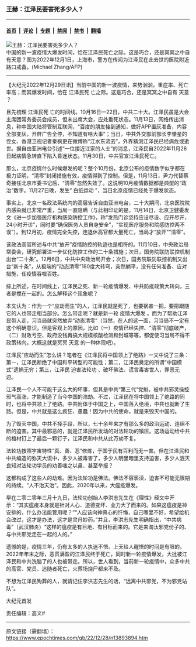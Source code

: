 ### 王赫：江泽民要害死多少人？

---

#### [首页](../../../..?n13893894) &nbsp;|&nbsp; [评论](../../../../../epoch-comment?n13893894) &nbsp;|&nbsp; [专题](../../../../../epoch-special?n13893894) &nbsp;|&nbsp; [禁闻](../../../../../epoch-news?n13893894) &nbsp;|&nbsp; [禁书](../../../../../books?n13893894) &nbsp;|&nbsp; [翻墙](https://github.com/gfw-breaker/nogfw/blob/master/README.md?n13893894)


<div><img alt="王赫：江泽民要害死多少人？" class="attachment-djy_600_400 size-djy_600_400 wp-post-image" src="https://i.epochtimes.com/assets/uploads/2022/12/id13882791-000_32WY9RT-1-600x400.jpg"/>
<div class="caption">
 中国的新一波疫情大爆发时间，恰在江泽民死亡之际。这是巧合，还是冥冥之中自有天意？图为2022年12月1日，上海市，警方在传闻为江泽民在此去世的医院附近路口戒备。(Michael Zhang/AFP)
</div></div><hr/><div class="post_content" id="artbody" itemprop="articleBody">
 <!-- article content begin -->
 <p>
  【大纪元2022年12月29日讯】当前中国的新一波疫情，来势汹汹，重症率、死亡率高；而其爆发时间，恰在
  <ok href="https://www.epochtimes.com/gb/tag/%E6%B1%9F%E6%B3%BD%E6%B0%91%E6%AD%BB.html">
   江泽民死
  </ok>
  亡之际。这是巧合，还是冥冥之中自有
  <ok href="https://www.epochtimes.com/gb/tag/%E5%A4%A9%E6%84%8F.html">
   天意
  </ok>
  ？
 </p>
 <p>
  且先梳理
  <ok href="https://www.epochtimes.com/gb/tag/%E6%B1%9F%E6%B3%BD%E6%B0%91%E6%AD%BB.html">
   江泽民死
  </ok>
  亡的时间线。10月16日—22日，中共二十大。江泽民虽是大会主席团常务委员会成员，但未出席大会，应处垂死状态。11月13日，网络传出消息，称中国大陆将管制互联网，“百度的朋友接到通知，做好APP置灰准备，内容全部变灰，开屏广告全停，不知道有啥大事”；当日，中共外交部前部长李肇星的侄女、香港卫视记者秦枫更在微博称“江水东流去”，外界猜测江泽民已经病危或逝世。据自由亚洲电台引述“一位接近江家的人士”的消息，江泽民自2022年11月26日起病情急转直下陷入昏迷状态。11月30日，中共官宣江泽民死亡。
 </p>
 <p>
  那么，北京疫情什么时候爆发的呢？整个10月份，北京公布的疫情数字似乎都在极力证明，“清零”封闭措施有效，疫情得到了控制。但是，11月13日，尹力代替蔡奇接任北京市委书记后，“清零”忽然失效了。这说明10月疫情数据都是典型的“政治”数字。11月27日晚，发生“
  <ok href="https://www.epochtimes.com/gb/tag/%E7%99%BD%E7%BA%B8%E8%BF%90%E5%8A%A8.html">
   白纸运动
  </ok>
  ”，当日北京疫情已经处于爆发状态。
 </p>
 <p>
  事实上，北京一名政法系统内的高层告诉自由亚洲电台，二十大期间，北京医院院内感染就已非常严重，当局一直隐瞒（与此相印证的是，11月14日，北京卫健委发文《进一步加强医疗机构感染防控工作》，称“发热门诊坚持应设尽设、应开尽开，24小时开诊”，同时要“确保医务人员自身安全”，“实现医疗服务和院感防控两不误”）。到12月初，疫情完全失控，连退休高官都大量死亡，当局才“放开”“清零”。
 </p>
 <p>
  该政法高官所述与中共“放开”疫情防控的轨迹也是相符的。11月10日，中央政治局常委会，研究部署进一步优化防控工作的二十条措施；次日，国务院联防联控机制出台“二十条”。12月6日，中共中央政治局开会；次日，国务院联防联控机制又出台“新十条”，从极端的“动态清零”180度大转弯，突然躺平，没有任何准备、应对措施，任疫情吞噬百姓。
 </p>
 <p>
  综上所述，在时间线上，江泽民之死、新一轮疫情爆发、中共防疫政策大转向，三者是搅在一起的。怎么解释这个现象呢？
 </p>
 <p>
  本文认为：作为一个“应劫而生”的人，江泽民就是死了，也要祸害一把，要把跟随它的人也带走相当部分。怎么带走呢？就是新一轮
  <ok href="https://www.epochtimes.com/gb/tag/%E7%96%AB%E6%83%85%E5%A4%A7%E7%88%86%E5%8F%91.html">
   疫情大爆发
  </ok>
  。而为了帮助江泽民带人走，习当局就突然放弃“动态清零”（当然，在人的这一面，习当局不一定有这个明确意识，但是客观上的原因，比如（一）疫情已经失控、“清零”彻底破产，（二）财政亏空、政府没钱再搞大规模核酸检测和封城等等，都促使习当局不得不政策转向。大概这就是冥冥
  <ok href="https://www.epochtimes.com/gb/tag/%E5%A4%A9%E6%84%8F.html">
   天意
  </ok>
  的一种体现吧）。
 </p>
 <p>
  江泽民“应劫而生”怎么讲？笔者在《江泽民将中国领上了绝路》一文中说了三条：第一，江泽民断绝了中国和平转型的可能性；第二，江泽民奠定的所谓“中国模式”遗祸无穷；第三，江泽民
  <ok href="https://www.epochtimes.com/gb/tag/%E8%BF%AB%E5%AE%B3%E6%B3%95%E8%BD%AE%E5%8A%9F.html">
   迫害法轮功
  </ok>
  、破坏佛法、谎言毒害世人，罪恶无边。
 </p>
 <p>
  江泽民一个人不可能干这么大的坏事，但其是中共“第三代”党魁，被中共邪灵操控邪气高涨，才能制造了当今中国的浩劫。不过，江泽民在将中国领上了绝路的同时，也将中共领上了绝路。中共附体于中国之上，中国落入绝境，中共也就断了生路。但是，中共就是这么疯狂、愚蠢！因为中共的使命，就是来毁灭中国的。
 </p>
 <p>
  为了毁灭中国，中共不择手段，所以，七十余年来才有那么多的政治运动、连绵不断的迫害。其中最邪恶的，就是江泽民所发动的对法轮功的镇压。这场运动给中共的棺材钉上了最后一颗钉子，江泽民和中共从此万劫不复。
 </p>
 <p>
  法轮功按照宇宙特性“真、善、忍”修炼，于国于民有百利而无一害。但在江泽民和中共编造的弥天大谎中，多少人被毒害了，多少人明里暗里支持迫害，多少人泯灭良知对法轮功学员的劝善嗤之以鼻、甚至举报？
 </p>
 <p>
  这都构成了这些人的劫难。因为法轮功是佛法。佛法不容亵渎，迫害不可能无限期的持续。“人不治天治”。因此，2020年以来，大瘟疫爆发。
 </p>
 <p>
  早在二零二零年三月十九日，法轮功创始人李洪志先生在《理性》经文中开示：“其实瘟疫本身就是针对人心、道德变坏、业力大了而来的。如果这瘟疫是神安排的，什么办法能管用呢？”“人应该向神真心的忏悔，自己哪里不好，希望给机会改过，这才是办法，这才是灵丹妙药。”并且，李洪志先生明确指出，“中共病毒”（武汉肺炎）“这样的瘟疫是有目地、有目标而来的。它是来淘汰邪党份子的、与中共邪党走在一起的人的。”
 </p>
 <p>
  遗憾的是，疫情三年，仍有太多的人执迷不悟。上天给人醒悟的时间是有限的。2022年年末之际，恶贯满盈的江泽民终于死亡，同时新一轮疫情爆发，大批被江泽民和中共洗脑了的人也被带走。所以，世人看到，当前新一轮疫情中，众多中共的高官、党员、追随者死亡，火葬场烧尸都来不及。
 </p>
 <p>
  不想为江泽民殉葬的人，就请记住李洪志先生的话，“远离中共邪党，不为邪党站队”。
 </p>
 <p>
  大纪元首发
 </p>
 <p>
  责任编辑：高义#
 </p>
 <!-- article content end -->
 <div id="below_article_ad">
 </div>
</div>


---

原文链接（需翻墙）：https://www.epochtimes.com/gb/22/12/28/n13893894.htm